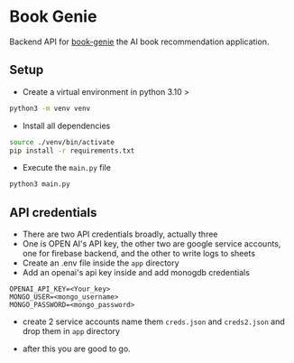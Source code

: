 # Book Genie
Backend API for [book-genie](https://github.com/gh0stfrk/BookGenie) the AI book recommendation application.

## Setup 
- Create a virtual environment in python 3.10 >
```bash
python3 -m venv venv
```
- Install all dependencies 
```bash
source ./venv/bin/activate
pip install -r requirements.txt
```
- Execute the `main.py` file
```bash
python3 main.py
```



## API credentials
- There are two API credentials broadly, actually three
- One is OPEN AI's API key, the other two are google service accounts, one for firebase backend, and the other to write logs to sheets
- Create an .env file inside the `app` directory
- Add an openai's api key inside and add monogdb credentials
```
OPENAI_API_KEY=<Your_key>
MONGO_USER=<mongo_username>
MONGO_PASSWORD=<mongo_password>
```
- create 2 service accounts name them `creds.json` and `creds2.json` and drop them in `app` directory

- after this you are good to go.

